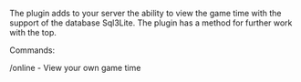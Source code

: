 The plugin adds to your server the ability to view the game time with the support of the database Sql3Lite.
The plugin has a method for further work with the top.

Commands:

/online - View your own game time
